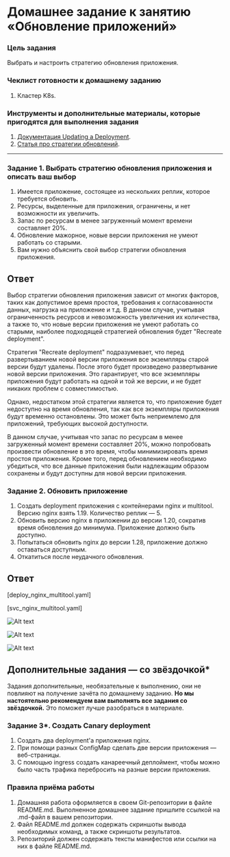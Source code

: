 # Домашнее задание к занятию «Обновление приложений»

### Цель задания

Выбрать и настроить стратегию обновления приложения.

### Чеклист готовности к домашнему заданию

1. Кластер K8s.

### Инструменты и дополнительные материалы, которые пригодятся для выполнения задания

1. [Документация Updating a Deployment](https://kubernetes.io/docs/concepts/workloads/controllers/deployment/#updating-a-deployment).
2. [Статья про стратегии обновлений](https://habr.com/ru/companies/flant/articles/471620/).

---

### Задание 1. Выбрать стратегию обновления приложения и описать ваш выбор

1. Имеется приложение, состоящее из нескольких реплик, которое требуется обновить.
2. Ресурсы, выделенные для приложения, ограничены, и нет возможности их увеличить.
3. Запас по ресурсам в менее загруженный момент времени составляет 20%.
4. Обновление мажорное, новые версии приложения не умеют работать со старыми.
5. Вам нужно объяснить свой выбор стратегии обновления приложения.

## Ответ

Выбор стратегии обновления приложения зависит от многих факторов, таких как допустимое время простоя, требования к согласованности данных, нагрузка на приложение и т.д. В данном случае, учитывая ограниченность ресурсов и невозможность увеличения их количества, а также то, что новые версии приложения не умеют работать со старыми, наиболее подходящей стратегией обновления будет "Recreate deployment".

Стратегия "Recreate deployment" подразумевает, что перед развертыванием новой версии приложения все экземпляры старой версии будут удалены. После этого будет произведено развертывание новой версии приложения. Это гарантирует, что все экземпляры приложения будут работать на одной и той же версии, и не будет никаких проблем с совместимостью.

Однако, недостатком этой стратегии является то, что приложение будет недоступно на время обновления, так как все экземпляры приложения будут временно остановлены. Это может быть неприемлемо для приложений, требующих высокой доступности.

В данном случае, учитывая что запас по ресурсам в менее загруженный момент времени составляет 20%, можно попробовать произвести обновление в это время, чтобы минимизировать время простоя приложения. Кроме того, перед обновлением необходимо убедиться, что все данные приложения были надлежащим образом сохранены и будут доступны для новой версии приложения.

### Задание 2. Обновить приложение

1. Создать deployment приложения с контейнерами nginx и multitool. Версию nginx взять 1.19. Количество реплик — 5.
2. Обновить версию nginx в приложении до версии 1.20, сократив время обновления до минимума. Приложение должно быть доступно.
3. Попытаться обновить nginx до версии 1.28, приложение должно оставаться доступным.
4. Откатиться после неудачного обновления.

## Ответ

[deploy_nginx_multitool.yaml]

[svc_nginx_multitool.yaml]

![Alt text](https://github.com/wineperm/SHDEVOPS-2/assets/15356046/299dd024-62ed-4693-a0aa-5b7421604db6)

![Alt text](https://github.com/wineperm/SHDEVOPS-2/assets/15356046/026eb5d1-5966-463f-be31-3bd6634a3cea)

![Alt text](https://github.com/wineperm/SHDEVOPS-2/assets/15356046/4f9795a0-c5be-43a9-9d08-5024359c5a03)

## Дополнительные задания — со звёздочкой\*

Задания дополнительные, необязательные к выполнению, они не повлияют на получение зачёта по домашнему заданию. **Но мы настоятельно рекомендуем вам выполнять все задания со звёздочкой.** Это поможет лучше разобраться в материале.

### Задание 3\*. Создать Canary deployment

1. Создать два deployment'а приложения nginx.
2. При помощи разных ConfigMap сделать две версии приложения — веб-страницы.
3. С помощью ingress создать канареечный деплоймент, чтобы можно было часть трафика перебросить на разные версии приложения.

### Правила приёма работы

1. Домашняя работа оформляется в своем Git-репозитории в файле README.md. Выполненное домашнее задание пришлите ссылкой на .md-файл в вашем репозитории.
2. Файл README.md должен содержать скриншоты вывода необходимых команд, а также скриншоты результатов.
3. Репозиторий должен содержать тексты манифестов или ссылки на них в файле README.md.
